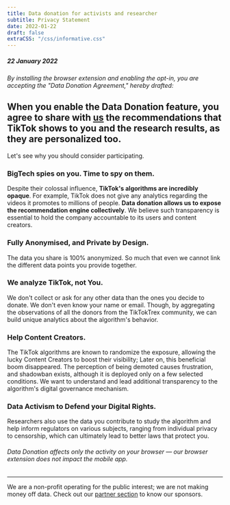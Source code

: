 ```yaml
---
title: Data donation for activists and researcher
subtitle: Privacy Statement
date: 2022-01-22
draft: false
extraCSS: "/css/informative.css"
---
```



##### 22 January 2022

_By installing the browser extension and enabling the opt-in, you are accepting the "Data Donation Agreement," hereby drafted:_

## When you enable the Data Donation feature, you agree to share with [us](https://tracking.exposed/about) the recommendations that TikTok shows to you and the research results, as they are personalized too.

Let's see why you should consider participating.

### BigTech spies on you. Time to spy on them.

Despite their colossal influence, **TikTok's algorithms are incredibly opaque**. For example, TikTok does not give any analytics regarding the videos it promotes to millions of people. **Data donation allows us to expose the recommendation engine collectively**. We believe such transparency is essential to hold the company accountable to its users and content creators.

### Fully Anonymised, and Private by Design.

The data you share is 100% anonymized. So much that even we cannot link the different data points you provide together. 

### We analyze TikTok, not You.

We don't collect or ask for any other data than the ones you decide to donate. We don't even know your name or email. Though, by aggregating the observations of all the donors from the TikTokTrex community, we can build unique analytics about the algorithm's behavior.

### Help Content Creators.

The TikTok algorithms are known to randomize the exposure, allowing the lucky Content Creators to boost their visibility; Later on, this beneficial boom disappeared. The perception of being demoted causes frustration, and shadowban exists, although it is deployed only on a few selected conditions. We want to understand and lead additional transparency to the algorithm's digital governance mechanism.

### Data Activism to Defend your Digital Rights.

Researchers also use the data you contribute to study the algorithm and help inform regulators on various subjects, ranging from individual privacy to censorship, which can ultimately lead to better laws that protect you.


###### Data Donation affects only the activity on your browser — our browser extension does not impact the mobile app.
---

We are a non-profit operating for the public interest; we are not making money off data. Check out our [partner section](https://tracking.exposed/about) to know our sponsors.

